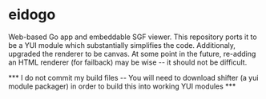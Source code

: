 eidogo
======

Web-based Go app and embeddable SGF viewer. This repository ports it to be a YUI 
module which substantially simplifies the code.   Additionaly, upgraded the renderer to be canvas.
At some point in the future, re-adding an HTML renderer (for failback)  may be wise -- it should not be difficult.

*** I do not commit my build files -- You will need to download shifter (a yui module packager) in order to build this into working YUI modules ***
